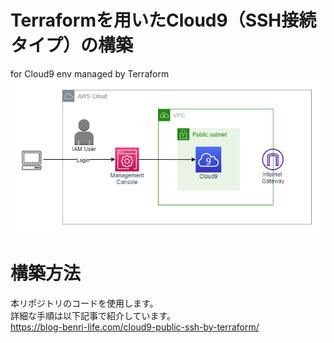 # Terraformを用いたCloud9（SSH接続タイプ）の構築
for Cloud9 env  managed by Terraform
![](./images/diagram.png)

# 構築方法
本リポジトリのコードを使用します。  
詳細な手順は以下記事で紹介しています。  
https://blog-benri-life.com/cloud9-public-ssh-by-terraform/